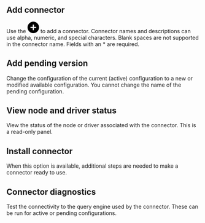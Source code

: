 
## Add connector


Use the ![""](Images/ebt1659745488877.svg) to add a connector. Connector names and descriptions can use alpha, numeric, and special characters. Blank spaces are not supported in the connector name. Fields with an * are required.

## Add pending version


Change the configuration of the current (active) configuration to a new or modified available configuration. You cannot change the name of the pending configuration.

## View node and driver status


View the status of the node or driver associated with the connector. This is a read-only panel.

## Install connector


When this option is available, additional steps are needed to make a connector ready to use.

## Connector diagnostics


Test the connectivity to the query engine used by the connector. These can be run for active or pending configurations.

